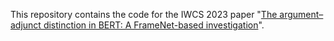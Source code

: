 This repository contains the code for the IWCS 2023 paper "[The argument–adjunct distinction in BERT: A FrameNet-based investigation](https://iwcs.pimoid.fr/2.pdf)".
